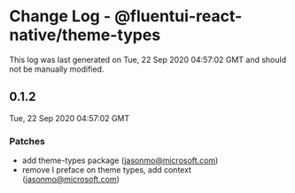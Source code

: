 # Change Log - @fluentui-react-native/theme-types

This log was last generated on Tue, 22 Sep 2020 04:57:02 GMT and should not be manually modified.

<!-- Start content -->

## 0.1.2

Tue, 22 Sep 2020 04:57:02 GMT

### Patches

- add theme-types package (jasonmo@microsoft.com)
- remove I preface on theme types, add context (jasonmo@microsoft.com)
